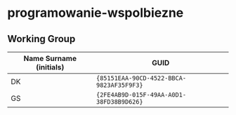 # programowanie-wspolbiezne

## Working Group

| Name Surname (initials) | GUID                                     |
| ----------------------- | ---------------------------------------- |
| DK                      | `{85151EAA-90CD-4522-BBCA-9823AF35F9F3}` |
| GS                      | `{2FE4AB9D-015F-49AA-A0D1-38FD38B9D626}` |
